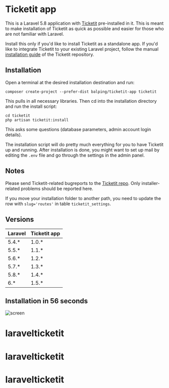 # Ticketit app

This is a Laravel 5.8 application with [Ticketit](https://github.com/thekordy/ticketit) pre-installed in it. This is meant to make installation of Ticketit as quick as possible and easier for those who are not familiar with Laravel.

Install this only if you'd like to install Ticketit as a standalone app. If you'd like to integrate Ticketit to your existing Laravel project, follow the manual [installation guide](https://github.com/thekordy/ticketit#installation-manual) of the Ticketit repository.

## Installation

Open a terminal at the desired installation destination and run:

```
composer create-project --prefer-dist balping/ticketit-app ticketit
```

This pulls in all necessary libraries. Then cd into the installation directory and run the install script:

```
cd ticketit
php artisan ticketit:install
```

This asks some questions (database parameters, admin account login details).

The installation script will do pretty much everything for you to have Ticketit up and running. After installation is done, you might want to set up mail by editing the `.env` file and go through the settings in the admin panel.

## Notes

Please send Ticketit-related bugreports to the [Ticketit repo](https://github.com/thekordy/ticketit/issues). Only installer-related problems should be reported here.

If you move your installation folder to another path, you need to update the row with `slug='routes'` in table `ticketit_settings`.

## Versions

| Laravel | Ticketit app |
|---------|--------------|
| 5.4.\*  | 1.0.\*       |
| 5.5.\*  | 1.1.\*       |
| 5.6.\*  | 1.2.\*       |
| 5.7.\*  | 1.3.\*       |
| 5.8.\*  | 1.4.\*       |
| 6.\*    | 1.5.\*       |

## Installation in 56 seconds

![screen](https://cloud.githubusercontent.com/assets/5840038/23286505/e5dc5080-fa2f-11e6-92ba-032816b64444.gif)
# laravelticketit
# laravelticketit
# laravelticketit
